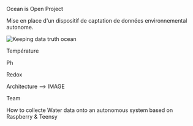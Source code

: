 Ocean is Open Project

Mise en place d'un dispositif de captation de données environnemental autonome.

![Keeping data truth ocean](https://user-images.githubusercontent.com/25310798/65410105-ca243600-dde9-11e9-9870-e27c986d49d8.png)

Température

Ph 

Redox

Architecture
--> IMAGE

Team

How to collecte Water data onto an autonomous system based on Raspberry & Teensy

